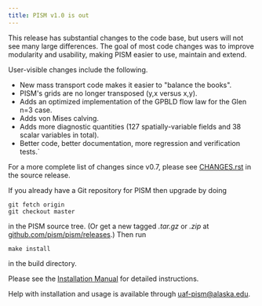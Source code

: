 ```yaml
---
title: PISM v1.0 is out
---
```


This release has substantial changes to the code base, but users will
not see many large differences. The goal of most code changes was to
improve modularity and usability, making PISM easier to use, maintain
and extend.

User-visible changes include the following.

* New mass transport code makes it easier to "balance the books".
* PISM's grids are no longer transposed (y,x versus x,y).
* Adds an optimized implementation of the GPBLD flow law for the Glen n=3 case.
* Adds von Mises calving.
* Adds more diagnostic quantities (127 spatially-variable fields and 38 scalar variables in total).
* Better code, better documentation, more regression and verification tests.`

For a more complete list of changes since v0.7, please see
[CHANGES.rst](https://github.com/pism/pism/blob/b17bcd0c0bce5720736e2dad8317a8c9cd7b5706/CHANGES.rst)
in the source release.

If you already have a Git repository for PISM then upgrade by doing

    git fetch origin
    git checkout master

in the PISM source tree. (Or get a new tagged *.tar.gz* or *.zip* at
[github.com/pism/pism/releases](https://github.com/pism/pism/releases).)
Then run

    make install

in the build directory.

Please see the [Installation
Manual](http://pism-docs.org/sphinx/installation/) for
detailed instructions.

Help with installation and usage is available through
uaf-pism@alaska.edu.
